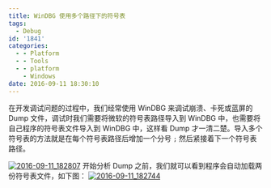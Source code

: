 ```yaml
---
title: WinDBG 使用多个路径下的符号表
tags:
  - Debug
id: '1841'
categories:
  - - Platform
  - - Tools
  - - platform
    - Windows
date: 2016-09-11 18:30:10
---
```


在开发调试问题的过程中，我们经常使用 WinDBG 来调试崩溃、卡死或蓝屏的 Dump 文件，调试时我们需要将微软的符号表路径导入到 WinDBG 中，也需要将自己程序的符号表文件导入到 WinDBG 中，这样看 Dump 才一清二楚。导入多个符号表的方法就是在每个符号表路径后增加一个分号 `;` 然后紧接着下一个符号表路径。
<!-- more -->
[![2016-09-11_182807](http://www.mycode.net.cn/wp-content/uploads/2016/09/2016-09-11_182807.png)](http://www.mycode.net.cn/wp-content/uploads/2016/09/2016-09-11_182807.png) 开始分析 Dump 之前，我们就可以看到程序会自动加载两份符号表文件，如下图： [![2016-09-11_182744](http://www.mycode.net.cn/wp-content/uploads/2016/09/2016-09-11_182744.png)](http://www.mycode.net.cn/wp-content/uploads/2016/09/2016-09-11_182744.png)